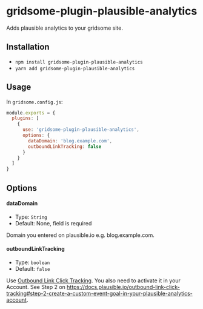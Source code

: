 # gridsome-plugin-plausible-analytics

Adds plausible analytics to your gridsome site.

## Installation

* `npm install gridsome-plugin-plausible-analytics`
* `yarn add gridsome-plugin-plausible-analytics`

## Usage

In `gridsome.config.js`:

```js
module.exports = {
  plugins: [
    {
      use: 'gridsome-plugin-plausible-analytics',
      options: {
        dataDomain: 'blog.example.com',
        outboundLinkTracking: false
      }
    }
  ]
}   
```

## Options

#### dataDomain

- Type: `String`
- Default: None, field is required

Domain you entered on plausible.io e.g. blog.example.com.

#### outboundLinkTracking

- Type: `boolean`
- Default: `false`

Use [Outbound Link Click Tracking](https://docs.plausible.io/outbound-link-click-tracking).
You also need to activate it in your Account. See Step 2 on https://docs.plausible.io/outbound-link-click-tracking#step-2-create-a-custom-event-goal-in-your-plausible-analytics-account.